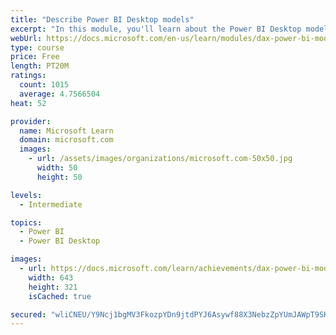 ```yaml
---
title: "Describe Power BI Desktop models"
excerpt: "In this module, you'll learn about the Power BI Desktop model structure, star schema design basics, analytics queries, and report visual configuration. This module provides a strong foundation on which you can learn to optimize model designs and add model calculations."
webUrl: https://docs.microsoft.com/en-us/learn/modules/dax-power-bi-models/
type: course
price: Free
length: PT20M
ratings:
  count: 1015
  average: 4.7566504
heat: 52

provider:
  name: Microsoft Learn
  domain: microsoft.com
  images:
    - url: /assets/images/organizations/microsoft.com-50x50.jpg
      width: 50
      height: 50

levels:
  - Intermediate

topics:
  - Power BI
  - Power BI Desktop

images:
  - url: https://docs.microsoft.com/learn/achievements/dax-power-bi-models-social.png
    width: 643
    height: 321
    isCached: true

secured: "wliCNEU/Y9Ncj1bgMV3FkozpYDn9jtdPYJ6Asywf88X3NebzZpYUmJAWpT9SKmh+y+wGtKZMhpUHYzVamAq9tPdP1nVkcttsrwVwNuzodYHf0ASd9HMMwPbhH/0ZoYW72sLc3wAvwY2tbii52wRtmQOuZYiA5+QlRufwpHsdRrjcJQjowWcFOwjGtXIe5G4+TeONEgDW5pZNt8TuehxkOI5slcdexqUfuBKT4Tye/9yZD67ClHbl+Yza1LjFcWCJzEZKFrtnB8YRYtXLxZ5fqM0vUUENwUAQPbh+gUmCroIRm8wfHNkLgCSJZpdM11Xvy4MKoO3zIUCxtq8rdZjrRF4xsnTMx5dfh79ylz2NM3DcRwyyVLvkuRTIIfY65lM4Eb4gJ2PBHHWfwBKBG2UhdXSNR/MP9qQQjGmFZBtQOBI=;8AMCnu3SZ9C2Hk/5QI1//A=="
---
```



